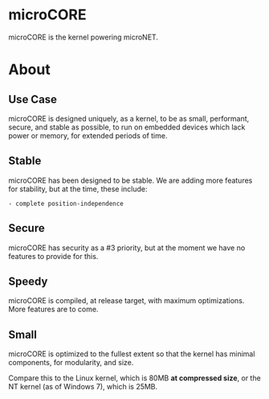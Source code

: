 # microCORE

microCORE is the kernel powering microNET.

# About
## Use Case
microCORE is designed uniquely, as a kernel, to be as small, performant, secure, and stable as possible, to run on embedded devices which lack power or memory, for extended periods of time.

## Stable
microCORE has been designed to be stable. We are adding more features for stability, but at the time, these include:

    - complete position-independence

## Secure
microCORE has security as a #3 priority, but at the moment we have no features to provide for this.

## Speedy
microCORE is compiled, at release target, with maximum optimizations. More features are to come.

## Small
microCORE is optimized to the fullest extent so that the kernel has minimal components, for modularity, and size.

Compare this to the Linux kernel, which is 80MB **at compressed size**, or the NT kernel (as of Windows 7), which is 25MB.